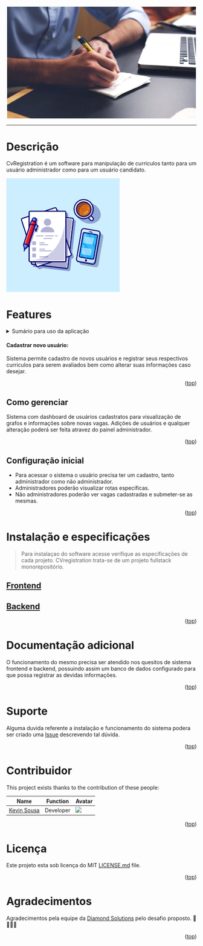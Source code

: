 <p align="center" ><img src="./github/banner.jpg" width="500px" /></p>

---

# Descrição

CvRegistration é um software para manipulação de curriculos tanto para um usuário administrador como para um usuário candidato.

<p align="left" ><img src="./github//logo.jpg" width="300px" /></p>

# Features

<details>
<summary>
Sumário para uso da aplicação
</summary>

###

- [Como gerenciar](#como-gerenciar)
- [Configuração inicial](#configuração-inicial)
- [Instalação e especificações](#instalação-e-especificações)
- [Documentação adicional](#documentação-adicional)
- [Suporte](#support)
- [Contribuidores](#contributors)
- [Licença](#license)
- [Agradecimentos](#thanks)

</details>

#### Cadastrar novo usuário: 

Sistema permite cadastro de novos usuários e registrar seus respectivos curriculos para serem avaliados bem como alterar suas informações caso desejar.


<p align="right">(<a href="#features">top</a>)</p>


## Como gerenciar

Sistema com dashboard de usuários cadastratos para visualização de grafos e informações sobre novas vagas. Adições de usuários e qualquer alteração poderá ser feita atravez do painel administrador.


<p align="right">(<a href="#features">top</a>)</p>

## Configuração inicial

- Para acessar o sistema o usuário precisa ter um cadastro, tanto administrador como não administrador.
- Administradores poderão visualizar rotas especificas.
- Não administradores poderão ver vagas cadastradas e submeter-se as mesmas.

<p align="right">(<a href="#features">top</a>)</p>

# Instalação e especificações

> Para instalaçao do software acesse verifique as especificações de cada projeto. CVregistration trata-se de um projeto fullstack monorepositório.

## [Frontend](app/frontend/README.md)

## [Backend](app/backend/README.md)

<p align="right">(<a href="#features">top</a>)</p>

# Documentação adicional

O funcionamento do mesmo precisa ser atendido nos quesitos de sistema frontend e backend, possuindo assim um banco de dados configurado para que possa registrar as devidas informações.

<p align="right">(<a href="#features">top</a>)</p>

# Suporte

Alguma duvida referente a instalação e funcionamento do sistema podera ser criado uma [Issue](https://github.com/kevinDsousa/CVregistration/issues) descrevendo tal dúvida.

<p align="right">(<a href="#features">top</a>)</p>

# Contribuidor

This project exists thanks to the contribution of these people:

| Name | Function | Avatar |
| --- | --- | --- |
| <a href="https://github.com/kevinDsousa">Kevin Sousa</a> | Developer |  <a href="https://github.com/kevinDsousa"><img src="https://github.com/kevinDsousa.png" width="70" ></a> |


<p align="right">(<a href="#features">top</a>)</p>

# Licença

Este projeto esta sob licença do MIT <a href="https://github.com/HackathonTeam05/Guardian/blob/main/LICENSE">LICENSE.md</a> file.

<p align="right">(<a href="#features">top</a>)</p>

# Agradecimentos

Agradecimentos pela equipe da [Diamond Solutions](https://www.linkedin.com/company/diamonds-solutions/) pelo desafio proposto. 👩🥳🙏🎉

<p align="right">(<a href="#features">top</a>)</p>